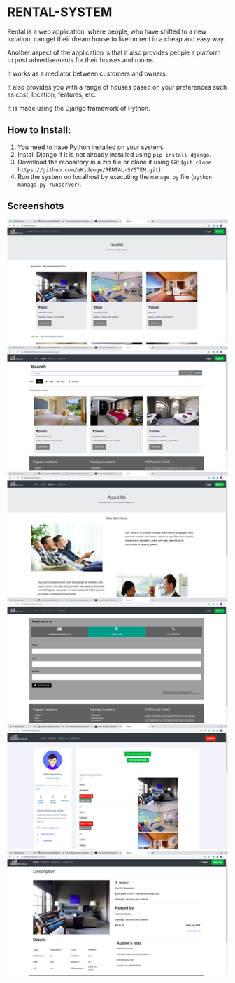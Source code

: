 # RENTAL-SYSTEM

Rental is a web application, where people, who have shifted to a new location, can get their dream house to live on rent in a cheap and easy way.

Another aspect of the application is that it also provides people a platform to post advertisements for their houses and rooms.

It works as a mediator between customers and owners.

It also provides you with a range of houses based on your preferences such as cost, location, features, etc.

It is made using the Django framework of Python.

## How to Install:

1. You need to have Python installed on your system.
2. Install Django if it is not already installed using `pip install django`.
3. Download the repository in a zip file or clone it using Git (`git clone https://github.com/eKidenge/RENTAL-SYSTEM.git`).
4. Run the system on localhost by executing the `manage.py` file (`python manage.py runserver`).

## Screenshots

![Main Page](https://github.com/eKidenge/RENTAL-SYSTEM/blob/master/images/main.png)
![Search Page](https://github.com/eKidenge/RENTAL-SYSTEM/blob/master/images/search.png)
![About Page](https://github.com/eKidenge/RENTAL-SYSTEM/blob/master/images/about.png)
![Contact Page](https://github.com/eKidenge/RENTAL-SYSTEM/blob/master/images/contact.png)
![Profile Page](https://github.com/eKidenge/RENTAL-SYSTEM/blob/master/images/profile.png)
![Description Page](https://github.com/eKidenge/RENTAL-SYSTEM/blob/master/images/desc.png)
